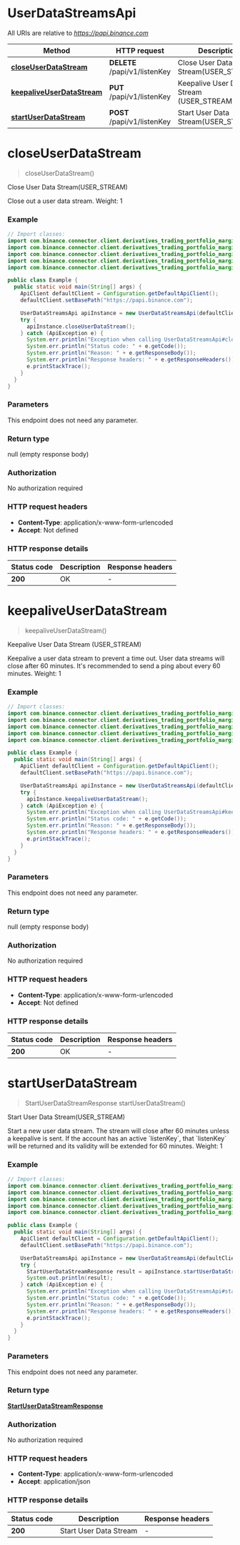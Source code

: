 # UserDataStreamsApi

All URIs are relative to *https://papi.binance.com*

| Method | HTTP request | Description |
|------------- | ------------- | -------------|
| [**closeUserDataStream**](UserDataStreamsApi.md#closeUserDataStream) | **DELETE** /papi/v1/listenKey | Close User Data Stream(USER_STREAM) |
| [**keepaliveUserDataStream**](UserDataStreamsApi.md#keepaliveUserDataStream) | **PUT** /papi/v1/listenKey | Keepalive User Data Stream (USER_STREAM) |
| [**startUserDataStream**](UserDataStreamsApi.md#startUserDataStream) | **POST** /papi/v1/listenKey | Start User Data Stream(USER_STREAM) |


<a id="closeUserDataStream"></a>
# **closeUserDataStream**
> closeUserDataStream()

Close User Data Stream(USER_STREAM)

Close out a user data stream.  Weight: 1

### Example
```java
// Import classes:
import com.binance.connector.client.derivatives_trading_portfolio_margin.ApiClient;
import com.binance.connector.client.derivatives_trading_portfolio_margin.ApiException;
import com.binance.connector.client.derivatives_trading_portfolio_margin.Configuration;
import com.binance.connector.client.derivatives_trading_portfolio_margin.models.*;
import com.binance.connector.client.derivatives_trading_portfolio_margin.rest.api.UserDataStreamsApi;

public class Example {
  public static void main(String[] args) {
    ApiClient defaultClient = Configuration.getDefaultApiClient();
    defaultClient.setBasePath("https://papi.binance.com");

    UserDataStreamsApi apiInstance = new UserDataStreamsApi(defaultClient);
    try {
      apiInstance.closeUserDataStream();
    } catch (ApiException e) {
      System.err.println("Exception when calling UserDataStreamsApi#closeUserDataStream");
      System.err.println("Status code: " + e.getCode());
      System.err.println("Reason: " + e.getResponseBody());
      System.err.println("Response headers: " + e.getResponseHeaders());
      e.printStackTrace();
    }
  }
}
```

### Parameters
This endpoint does not need any parameter.

### Return type

null (empty response body)

### Authorization

No authorization required

### HTTP request headers

 - **Content-Type**: application/x-www-form-urlencoded
 - **Accept**: Not defined

### HTTP response details
| Status code | Description | Response headers |
|-------------|-------------|------------------|
| **200** | OK |  -  |

<a id="keepaliveUserDataStream"></a>
# **keepaliveUserDataStream**
> keepaliveUserDataStream()

Keepalive User Data Stream (USER_STREAM)

Keepalive a user data stream to prevent a time out. User data streams will close after 60 minutes. It&#39;s recommended to send a ping about every 60 minutes.  Weight: 1

### Example
```java
// Import classes:
import com.binance.connector.client.derivatives_trading_portfolio_margin.ApiClient;
import com.binance.connector.client.derivatives_trading_portfolio_margin.ApiException;
import com.binance.connector.client.derivatives_trading_portfolio_margin.Configuration;
import com.binance.connector.client.derivatives_trading_portfolio_margin.models.*;
import com.binance.connector.client.derivatives_trading_portfolio_margin.rest.api.UserDataStreamsApi;

public class Example {
  public static void main(String[] args) {
    ApiClient defaultClient = Configuration.getDefaultApiClient();
    defaultClient.setBasePath("https://papi.binance.com");

    UserDataStreamsApi apiInstance = new UserDataStreamsApi(defaultClient);
    try {
      apiInstance.keepaliveUserDataStream();
    } catch (ApiException e) {
      System.err.println("Exception when calling UserDataStreamsApi#keepaliveUserDataStream");
      System.err.println("Status code: " + e.getCode());
      System.err.println("Reason: " + e.getResponseBody());
      System.err.println("Response headers: " + e.getResponseHeaders());
      e.printStackTrace();
    }
  }
}
```

### Parameters
This endpoint does not need any parameter.

### Return type

null (empty response body)

### Authorization

No authorization required

### HTTP request headers

 - **Content-Type**: application/x-www-form-urlencoded
 - **Accept**: Not defined

### HTTP response details
| Status code | Description | Response headers |
|-------------|-------------|------------------|
| **200** | OK |  -  |

<a id="startUserDataStream"></a>
# **startUserDataStream**
> StartUserDataStreamResponse startUserDataStream()

Start User Data Stream(USER_STREAM)

Start a new user data stream. The stream will close after 60 minutes unless a keepalive is sent. If the account has an active &#x60;listenKey&#x60;, that &#x60;listenKey&#x60; will be returned and its validity will be extended for 60 minutes.  Weight: 1

### Example
```java
// Import classes:
import com.binance.connector.client.derivatives_trading_portfolio_margin.ApiClient;
import com.binance.connector.client.derivatives_trading_portfolio_margin.ApiException;
import com.binance.connector.client.derivatives_trading_portfolio_margin.Configuration;
import com.binance.connector.client.derivatives_trading_portfolio_margin.models.*;
import com.binance.connector.client.derivatives_trading_portfolio_margin.rest.api.UserDataStreamsApi;

public class Example {
  public static void main(String[] args) {
    ApiClient defaultClient = Configuration.getDefaultApiClient();
    defaultClient.setBasePath("https://papi.binance.com");

    UserDataStreamsApi apiInstance = new UserDataStreamsApi(defaultClient);
    try {
      StartUserDataStreamResponse result = apiInstance.startUserDataStream();
      System.out.println(result);
    } catch (ApiException e) {
      System.err.println("Exception when calling UserDataStreamsApi#startUserDataStream");
      System.err.println("Status code: " + e.getCode());
      System.err.println("Reason: " + e.getResponseBody());
      System.err.println("Response headers: " + e.getResponseHeaders());
      e.printStackTrace();
    }
  }
}
```

### Parameters
This endpoint does not need any parameter.

### Return type

[**StartUserDataStreamResponse**](StartUserDataStreamResponse.md)

### Authorization

No authorization required

### HTTP request headers

 - **Content-Type**: application/x-www-form-urlencoded
 - **Accept**: application/json

### HTTP response details
| Status code | Description | Response headers |
|-------------|-------------|------------------|
| **200** | Start User Data Stream |  -  |

